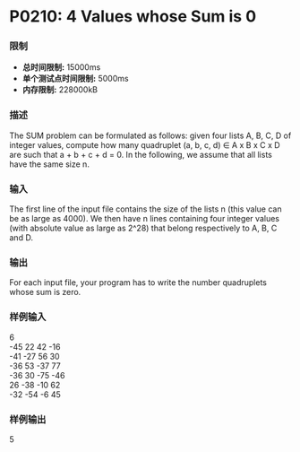 # P0210: 4 Values whose Sum is 0

### 限制

- **总时间限制:** 15000ms
- **单个测试点时间限制:** 5000ms
- **内存限制:** 228000kB

### 描述

The SUM problem can be formulated as follows: given four lists A, B, C, D of integer values, compute how many quadruplet (a, b, c, d) ∈ A x B x C x D are such that a + b + c + d = 0. In the following, we assume that all lists have the same size n.

### 输入

The first line of the input file contains the size of the lists n (this value can be as large as 4000). We then have n lines containing four integer values (with absolute value as large as 2^28) that belong respectively to A, B, C and D.

### 输出

For each input file, your program has to write the number quadruplets whose sum is zero.

### 样例输入
6  
-45 22 42 -16  
-41 -27 56 30  
-36 53 -37 77  
-36 30 -75 -46  
26 -38 -10 62  
-32 -54 -6 45  

### 样例输出

5


```python

```
